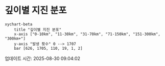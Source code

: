 # 깊이별 지진 분포

```mermaid
xychart-beta
    title "깊이별 지진 분포"
    x-axis ["0-10km", "11-30km", "31-70km", "71-150km", "151-300km", "300km+"]
    y-axis "발생 횟수" 0 --> 1707
    bar [626, 1705, 110, 19, 1, 2]
```

업데이트 시간: 2025-08-30 09:04:02
